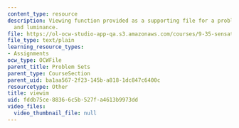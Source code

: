 ```yaml
---
content_type: resource
description: Viewing function provided as a supporting file for a problem set on illumination
  and luminance.
file: https://ol-ocw-studio-app-qa.s3.amazonaws.com/courses/9-35-sensation-and-perception-spring-2009/fddb75ce88366c5b527fa4613b9973dd_viewim.m
file_type: text/plain
learning_resource_types:
- Assignments
ocw_type: OCWFile
parent_title: Problem Sets
parent_type: CourseSection
parent_uid: ba1aa567-2f23-145b-a818-1dc847c6400c
resourcetype: Other
title: viewim
uid: fddb75ce-8836-6c5b-527f-a4613b9973dd
video_files:
  video_thumbnail_file: null
---
```

